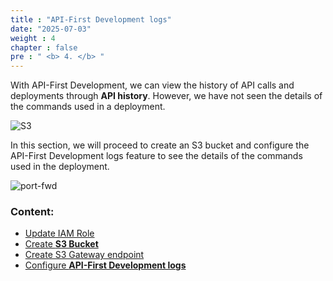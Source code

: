 ```yaml
---
title : "API-First Development logs"
date: "2025-07-03"
weight : 4
chapter : false
pre : " <b> 4. </b> "
---
```



With API-First Development, we can view the history of API calls and deployments through **API history**. However, we have not seen the details of the commands used in a deployment.

![S3](/images/4.s3/001-s3.png)

In this section, we will proceed to create an S3 bucket and configure the API-First Development logs feature to see the details of the commands used in the deployment.

![port-fwd](/images/arc-log.png) 

### Content:

   - [Update IAM Role](./4.1-updateiamrole/)
   - [Create **S3 Bucket**](./4.2-creates3bucket/)
   - [Create S3 Gateway endpoint](./4.3-creategwes3)
   - [Configure **API-First Development logs**](./4.4-configsessionlogs/)